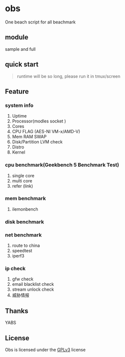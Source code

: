 # obs
One beach script for all beachmark
## module
sample and full
## quick start
> runtime will be so long, please run it in tmux/screen
## Feature
### system info
1. Uptime
2. Processor(modles socket )
3. Cores
4. CPU FLAG (AES-NI VM-x/AMD-V)
5. Mem RAM SWAP
6. Disk/Partition LVM check       
7. Distro     
8. Kernel     
### cpu benchmark(Geekbench 5 Benchmark Test)
1. single core
2. multi core
3. refer (link)
### mem benchmark
1. ilemonbench
### disk benchmark
### net benchmark
1. route to china
2. speedtest
3. iperf3
### ip check
1. gfw check
2. email blacklist check
3. stream unlock check
4. 威胁情报
## Thanks
YABS
## License
Obs is licensed under the [GPLv3](https://raw.githubusercontent.com/evilgaoshu/obs/main/LICENSE) license
